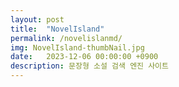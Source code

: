 ```yaml
---
layout: post
title:  "NovelIsland"
permalink: /novelislanmd/
img: NovelIsland-thumbNail.jpg
date:   2023-12-06 00:00:00 +0900
description: 문장형 소설 검색 엔진 사이트
---
```


